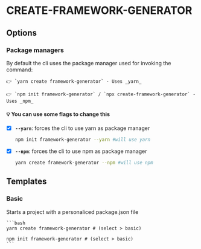 # CREATE-FRAMEWORK-GENERATOR

## Options

### Package managers

By default the cli uses the package manager used for invoking the command:

    👉 `yarn create framework-generator` - Uses _yarn_

    👉 `npm init framework-generator` / `npx create-framework-generator` - Uses _npm_

#### 💡 You can use some flags to change this

- [x] **`--yarn`**: forces the cli to use yarn as package manager

  ```bash
  npm init framework-generator --yarn #will use yarn
  ```

- [x] **`--npm`**: forces the cli to use npm as package manager

  ```bash
  yarn create framework-generator --npm #will use npm
  ```

## Templates

### Basic

Starts a project with a personaliced package.json file

    ```bash
    yarn create framework-generator # (select > basic)

    npm init framework-generator # (select > basic)
    ```
